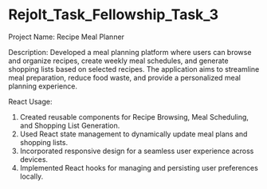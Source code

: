 # Rejolt_Task_Fellowship_Task_3

Project Name: Recipe Meal Planner

Description:
Developed a meal planning platform where users can browse and organize recipes, create weekly meal schedules, and generate shopping lists based on selected recipes. The application aims to streamline meal preparation, reduce food waste, and provide a personalized meal planning experience.

React Usage:

1. Created reusable components for Recipe Browsing, Meal Scheduling, and Shopping List Generation.
2. Used React state management to dynamically update meal plans and shopping lists.
3. Incorporated responsive design for a seamless user experience across devices.
4. Implemented React hooks for managing and persisting user preferences locally.

